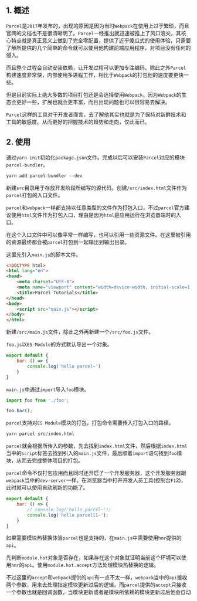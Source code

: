 ## 1. 概述

```Parcel```是```2017```年发布的，出现的原因是因为当时```Webpack```在使用上过于繁琐，而且官网的文档也不是很清晰明了。```Parcel```一经推出就迅速被推上了风口浪尖，其核心特点就是真正意义上做到了完全零配置，提供了近乎傻瓜式的使用体验，只需要了解所提供的几个简单的命令就可以使用他构建前端应用程序，对项目没有任何的侵入。

而且整个过程会自动安装依赖，让开发过程可以更加专注编码。除此之外```Parcel```构建速度非常快，内部使用多进程工作，相比于```Webpack```的打包他的速度要更快一些。

但是目前实际上绝大多数的项目打包还是会选择使用```Webpack```，因为```Webpack```的生态会更好一些，扩展也就会更丰富，而且出现问题也可以很容易去解决。

```Parcel```这样的工具对于开发者而言，去了解他其实也就是为了保持对新鲜技术和工具的敏感度。从而更好的把握技术的趋势和走向，仅此而已。

## 2. 使用

通过```yarn init```初始化```package.json```文件。完成以后可以安装```Parcel```对应的模块```parcel-bundler```。

```s
yarn add parcel-bundler --dev
```

新建```src```目录用于存放开发阶段所编写的源代码。创建```/src/index.html```文件作为```parcel```打包的入口文件。

```parcel```和```webpack```一样都支持以任意类型的文件作为打包入口，不过```parcel```官方建议使用```html```文件作为打包入口，理由是因为```html```是应用运行在浏览器端时的入口。

在这个入口文件中可以像平常一样编写，也可以引用一些资源文件。在这里被引用的资源最终都会被```parcel```打包到一起输出到输出目录。

这里先引入```main.js```的脚本文件。

```html
<!DOCTYPE html>
<html lang="en">
<head>
    <meta charset="UTF-8">
    <meta name="viewport" content="width=device-width, initial-scale=1.0">
    <title>Parcel Tutorials</title>
</head>
<body>
    <script src="main.js"></script>
</body>
</html>
```

新建```/src/main.js```文件，除此之外再新建一个```/src/foo.js```文件。

```foo.js```以```ES Module```的方式默认导出一个对象。

```js
export default {
    bar: () => {
        console.log('hello parcel~')
    }
}
```

```main.js```中通过```import```导入```foo```模块。

```js
import foo from './foo';

foo.bar();
```

```parcel```支持对```ES Module```模块的打包，打包命令需要传入打包入口的路径。

```s
yarn parcel src/index.html
```

```parcel```就会根据所传入的参数，先去找到```index.html```文件，然后根据```index.html```当中的```script```标签去找到引入的```main.js```文件，最后顺着```import```语句找到```foo```模块，从而去完成整体项目的打包。

```parcel```命令不仅打包应用而且同时还开启了一个开发服务器，这个开发服务器跟```webpack```当中的```dev-server```一样。在浏览器当中打开开发人员工具(控制台```F1```2)，此时就可以使用自动刷新的功能了。

```js
export default {
    bar: () => {
        // console.log('hello parcel~');
        console.log('hello parcel11~');
    }
}
```

如果需要模块热替换体验```parcel```也是支持的，在```main.js```中需要使用```hmr```提供的```api```。

先判断```module.hot```对象是否存在，如果存在这个对象就证明当前这个环境可以使用```hmr```的```api```。使用```module.hot.accept```方法处理模块热替换的逻辑。

不过这里的```accept```和```webpack```提供的```api```有一点不太一样，```webpack```当中的```api```接收两个参数，用来去处理指定模块更新过后的逻辑。而```parcel```提供的```accept```只接收一个参数也就是回调函数，当模块更新或者是模块所依赖的模块更新过后他会自动